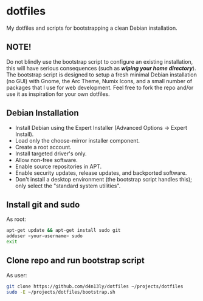 # dotfiles
My dotfiles and scripts for bootstrapping a clean Debian installation.

## NOTE!
Do not blindly use the bootstrap script to configure an existing installation, this will have serious consequences (such as **_wiping your home directory_**).
The bootstrap script is designed to setup a fresh minimal Debian installation (no GUI) with Gnome, the Arc Theme, Numix Icons, and a small number of packages that I use for web development.
Feel free to fork the repo and/or use it as inspiration for your own dotfiles.

## Debian Installation
- Install Debian using the Expert Installer (Advanced Options -> Expert Install).
- Load only the choose-mirror installer component.
- Create a root account.
- Install targeted driver's only.
- Allow non-free software.
- Enable source repositories in APT.
- Enable security updates, release updates, and backported software.
- Don't install a desktop environment (the bootstrap script handles this); only select the "standard system utilities".

## Install git and sudo
As root:
```bash
apt-get update && apt-get install sudo git
adduser <your-username> sudo
exit
```

## Clone repo and run bootstrap script
As user:
```bash
git clone https://github.com/d4n13ly/dotfiles ~/projects/dotfiles
sudo -E ~/projects/dotfiles/bootstrap.sh
```

